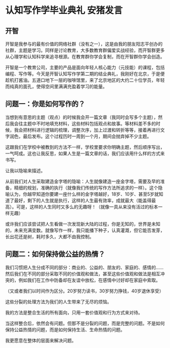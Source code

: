 # 认知写作学毕业典礼 安猪发言

## 开智

开智是我参与的最有价值的网络社群（没有之一），这是由我的朋友阳志平创办的社群，主题是学习。同样是讨论教育，大多数教育群偏爱实战经验，而开智群更多从心理学和认知科学来追寻根源。在教育群你学会复制，而在开智群你学会创造。

开智是一个教育公司，主要的产品是面向年轻人核心能力（元技能）的课程，包括编程、写作等。今天是开智认知写作学第二期的结业典礼，我刚好在北京，于是便趁机打酱油。五道口地下一层的咖啡馆里，来了北京地区的大约二十位学员，年轻而纯真的面孔，使得空间里满满充盈着学习的能量。

## 问题一：你是如何写作的？

当想到有意思的主题（观点）的时候我会开一篇文章（我同时会写多个主题），然后我会往主题中不时地填充材料，这些材料包括观点和故事。等材料差不多的时候，我会把材料进行逻辑的梳理，调整次序，加上过渡和转折等等，接着再进行文字润色，最后发布。这个过程历时一周到一个月，期间会抛弃掉不少主题。

这跟我们在学校中被教到的方法不一样，学校里要求你明确主题，然后顺序写出，一气呵成。这也让我反思，如果人生是一篇文章的话，我们应该用什么样的方式来书写。

让我以隐喻来描述。

从前我们对人生采取建造金字塔的隐喻：人生就像建造一座金字塔，需要及早的准备，精细的规划，准确的执行（就像我们传统的写作方法所追求的一样）。这个隐喻认为，你越早知道你要建一座什么样的金字塔越好，18岁、10岁、甚至5岁就知道了最好，剩下的人生就是执行，这样的人生最有效率，成就最大（能盖得最高）。可是，这样的人生同时又多么的无趣呀！（就像一具从来没有活过的标本一样无趣）

或许我们应该尝试把人生看做一次发现新大陆的过程，你是无知的，世界是未知的，未来充满变数。就像写作一样，我只能播下种子，认真灌溉，但它能否发芽，长出花还是树，耗时多久，大都不由我控制。

## 问题二：如何保持做公益的热情？

我们习惯把人生分成不同的部分：商业的、公益的、朋友的、家庭的、感情的……然后我们在不同的部分采取不同的价值观和做法，甚至这些价值观和做法是相互冲突的，例如我们在工作中防备却在友谊中放松，在感情中讨好却在家庭中索取。

（又或者我们以时间作为区分。20岁努力读书，30岁努力挣钱，40岁退休享受）

这些分裂的处理方法为我们的人生带来了无尽的烦恼。

我的方法是整合生活的所有面向，只用一套价值观和行为方式来对待。

当这样整合后，依然会有问题。但那不是分裂的问题，而是完整的问题。不是如何保持公益热情的问题，而是如何保持生活、生命热情的问题。

我更愿意在整体的层面来解决问题。

